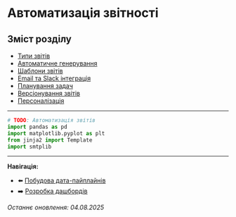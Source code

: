 # Автоматизація звітності

## Зміст розділу

-   [Типи звітів](#типи-звітів)
-   [Автоматичне генерування](#автоматичне-генерування)
-   [Шаблони звітів](#шаблони-звітів)
-   [Email та Slack інтеграція](#email-та-slack-інтеграція)
-   [Планування задач](#планування-задач)
-   [Версіонування звітів](#версіонування-звітів)
-   [Персоналізація](#персоналізація)

---

<!-- TODO: Автоматизація reporting -->
<!-- Scheduled reports -->
<!-- Dynamic content -->
<!-- Multi-format output -->

```python
# TODO: Автоматизація звітів
import pandas as pd
import matplotlib.pyplot as plt
from jinja2 import Template
import smtplib
```

---

**Навігація:**

-   ⬅️ [Побудова дата-пайплайнів](./37_дата_пайплайни.md)
-   ➡️ [Розробка дашбордів](./39_розробка_дашбордів.md)

_Останнє оновлення: 04.08.2025_
